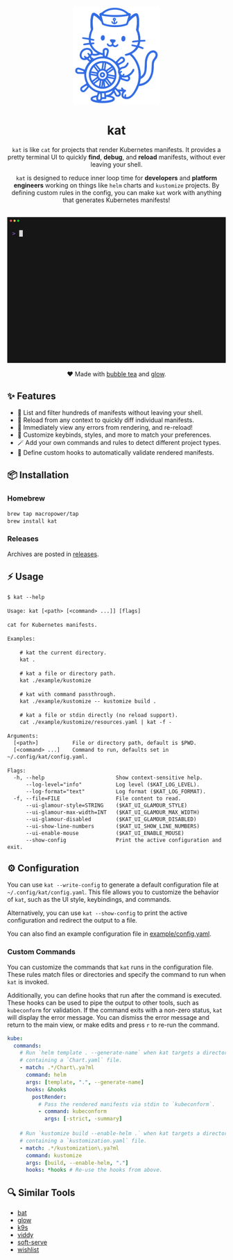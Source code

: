 <p align="center">
  <a href="#"><img src="docs/assets/logo.svg" width="200px"></a>
  <h1 align="center">kat</h1>
</p>

<p align="center">
  <code>kat</code> is like <code>cat</code> for projects that render Kubernetes manifests. It provides a pretty terminal UI to quickly <b>find</b>, <b>debug</b>, and <b>reload</b> manifests, without ever leaving your shell.
</p>

<p align="center">
  <code>kat</code> is designed to reduce inner loop time for <b>developers</b> and <b>platform engineers</b> working on things like <code>helm</code> charts and <code>kustomize</code> projects. By defining custom rules in the config, you can make <code>kat</code> work with anything that generates Kubernetes manifests!
</p>

<p align="center">
  <br>
  <img src="./docs/assets/demo.gif">
</p>

<p align="center">
  ❤️ Made with <a href="https://github.com/charmbracelet/bubbletea">bubble tea</a> and <a href="https://github.com/charmbracelet/glow">glow</a>.
</p>

## ✨ Features

- 🚀 List and filter hundreds of manifests without leaving your shell.
- 🔄 Reload from any context to quickly diff individual manifests.
- 🐛 Immediately view any errors from rendering, and re-reload!
- 🎨 Customize keybinds, styles, and more to match your preferences.
- 🪄 Add your own commands and rules to detect different project types.
- 🚨 Define custom hooks to automatically validate rendered manifests.

## 📦 Installation

### Homebrew

```sh
brew tap macropower/tap
brew install kat
```

### Releases

Archives are posted in [releases](https://github.com/MacroPower/kat/releases).

## ⚡️ Usage

```console
$ kat --help

Usage: kat [<path> [<command> ...]] [flags]

cat for Kubernetes manifests.

Examples:

    # kat the current directory.
    kat .

    # kat a file or directory path.
    kat ./example/kustomize

    # kat with command passthrough.
    kat ./example/kustomize -- kustomize build .

    # kat a file or stdin directly (no reload support).
    cat ./example/kustomize/resources.yaml | kat -f -

Arguments:
  [<path>]           File or directory path, default is $PWD.
  [<command> ...]    Command to run, defaults set in ~/.config/kat/config.yaml.

Flags:
  -h, --help                       Show context-sensitive help.
      --log-level="info"           Log level ($KAT_LOG_LEVEL).
      --log-format="text"          Log format ($KAT_LOG_FORMAT).
  -f, --file=FILE                  File content to read.
      --ui-glamour-style=STRING    ($KAT_UI_GLAMOUR_STYLE)
      --ui-glamour-max-width=INT   ($KAT_UI_GLAMOUR_MAX_WIDTH)
      --ui-glamour-disabled        ($KAT_UI_GLAMOUR_DISABLED)
      --ui-show-line-numbers       ($KAT_UI_SHOW_LINE_NUMBERS)
      --ui-enable-mouse            ($KAT_UI_ENABLE_MOUSE)
      --show-config                Print the active configuration and exit.
```

## ⚙️ Configuration

You can use `kat --write-config` to generate a default configuration file at `~/.config/kat/config.yaml`. This file allows you to customize the behavior of `kat`, such as the UI style, keybindings, and commands.

Alternatively, you can use `kat --show-config` to print the active configuration and redirect the output to a file.

You can also find an example configuration file in [example/config.yaml](example/config.yaml).

### Custom Commands

You can customize the commands that `kat` runs in the configuration file. These rules match files or directories and specify the command to run when `kat` is invoked.

Additionally, you can define hooks that run after the command is executed. These hooks can be used to pipe the output to other tools, such as `kubeconform` for validation. If the command exits with a non-zero status, `kat` will display the error message. You can dismiss the error message and return to the main view, or make edits and press `r` to re-run the command.

```yaml
kube:
  commands:
    # Run `helm template . --generate-name` when kat targets a directory
    # containing a `Chart.yaml` file.
    - match: .*/Chart\.ya?ml
      command: helm
      args: [template, ".", --generate-name]
      hooks: &hooks
        postRender:
          # Pass the rendered manifests via stdin to `kubeconform`.
          - command: kubeconform
            args: [-strict, -summary]

    # Run `kustomize build --enable-helm .` when kat targets a directory
    # containing a `kustomization.yaml` file.
    - match: .*/kustomization\.ya?ml
      command: kustomize
      args: [build, --enable-helm, "."]
      hooks: *hooks # Re-use the hooks from above.
```

## 🔍️ Similar Tools

- [bat](https://github.com/sharkdp/bat)
- [glow](https://github.com/charmbracelet/glow)
- [k9s](https://github.com/derailed/k9s)
- [viddy](https://github.com/sachaos/viddy)
- [soft-serve](https://github.com/charmbracelet/soft-serve)
- [wishlist](https://github.com/charmbracelet/wishlist)
